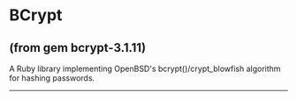 # BCrypt

(from gem bcrypt-3.1.11)
---

A Ruby library implementing OpenBSD's bcrypt()/crypt_blowfish algorithm for
hashing passwords.



---
